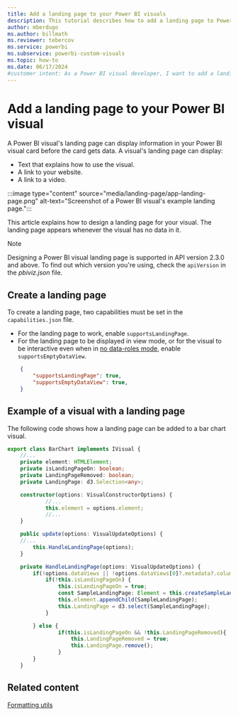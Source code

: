 ```yaml
---
title: Add a landing page to your Power BI visuals
description: This tutorial describes how to add a landing page to Power BI visuals by setting capabilities in a visual's capabilities.json file.
author: mberdugo
ms.author: billmath
ms.reviewer: tebercov 
ms.service: powerbi
ms.subservice: powerbi-custom-visuals
ms.topic: how-to
ms.date: 06/17/2024
#customer intent: As a Power BI visual developer, I want to add a landing page to my visual so that I can display information in the visual card before the card gets data.
---
```


# Add a landing page to your Power BI visual

A Power BI visual's landing page can display information in your Power BI visual card before the card gets data. A visual's landing page can display:

* Text that explains how to use the visual.
* A link to your website.
* A link to a video.

:::image type="content" source="media/landing-page/app-landing-page.png" alt-text="Screenshot of a Power BI visual's example landing page.":::

This article explains how to design a landing page for your visual. The landing page appears whenever the visual has no data in it.

>[!NOTE]
>Designing a Power BI visual landing page is supported in API version 2.3.0 and above. To find out which version you're using, check the `apiVersion` in the *pbiviz.json* file.

## Create a landing page

To create a landing page, two capabilities must be set in the `capabilities.json` file.

* For the landing page to work, enable `supportsLandingPage`.
* For the landing page to be displayed in view mode, or for the visual to be interactive even when in [no data-roles mode](no-dataroles-support.md), enable `supportsEmptyDataView`.

```json
    {
        "supportsLandingPage": true,
        "supportsEmptyDataView": true,
    }
```

## Example of a visual with a landing page

The following code shows how a landing page can be added to a bar chart visual.

```typescript
export class BarChart implements IVisual {
    //...
    private element: HTMLElement;
    private isLandingPageOn: boolean;
    private LandingPageRemoved: boolean;
    private LandingPage: d3.Selection<any>;

    constructor(options: VisualConstructorOptions) {
            //...
            this.element = options.element;
            //...
    }

    public update(options: VisualUpdateOptions) {
    //...
        this.HandleLandingPage(options);
    }

    private HandleLandingPage(options: VisualUpdateOptions) {
        if(!options.dataViews || !options.dataViews[0]?.metadata?.columns?.length){
            if(!this.isLandingPageOn) {
                this.isLandingPageOn = true;
                const SampleLandingPage: Element = this.createSampleLandingPage(); //create a landing page
                this.element.appendChild(SampleLandingPage);
                this.LandingPage = d3.select(SampleLandingPage);
            }

        } else {
                if(this.isLandingPageOn && !this.LandingPageRemoved){
                    this.LandingPageRemoved = true;
                    this.LandingPage.remove();
                }
        }
    }
```

## Related content

[Formatting utils](utils-formatting.md)

